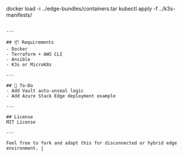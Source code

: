 docker load -i ../edge-bundles/containers.tar
kubectl apply -f ../k3s-manifests/
```

---

## 📦 Requirements
- Docker
- Terraform + AWS CLI
- Ansible
- K3s or MicroK8s

---

## 🔄 To-Do
- Add Vault auto-unseal logic
- Add Azure Stack Edge deployment example

---

## License
MIT License

---

Feel free to fork and adapt this for disconnected or hybrid edge environment. j
